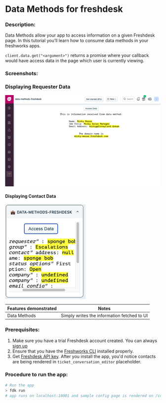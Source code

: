 # Data Methods for freshdesk

### Description:

Data Methods allow your app to access information on a given Freshdesk page. In this tutorial you’ll learn how to consume data methods in your freshworks apps.

`client.data.get("<argument>")` returns a promise where your callback would have access data in the page which user is currently viewing.

### Screenshots:

### Displaying Requester Data

![config page in local development](./screenshots/data%20methods%20-%20fullpage.png)

#### Displaying Contact Data

![make secure api calls and get api data](./screenshots/data%20methods%20-%20sidebar.png)

| Features demonstrated | Notes                                       |
| --------------------- | ------------------------------------------- |
| Data Methods          | Simply writes the information fetched to UI |

### Prerequisites:

1. Make sure you have a trial Freshdesk account created. You can always [sign up](https://freshdesk.com/signup)
2. Ensure that you have the [Freshworks CLI](https://community.developers.freshworks.com/t/what-are-the-prerequisites-to-install-the-freshworks-cli/234) installed properly.
3. Get [Freshdesk API key](https://support.freshdesk.com/support/solutions/articles/215517). After you install the app, you'd notice contacts are being rendered in `ticket_conversation_editor` placeholder.

### Procedure to run the app:

```sh
# Run the app
> fdk run
# app runs on localhost:10001 and sample config page is rendered on /custom_configs
```
